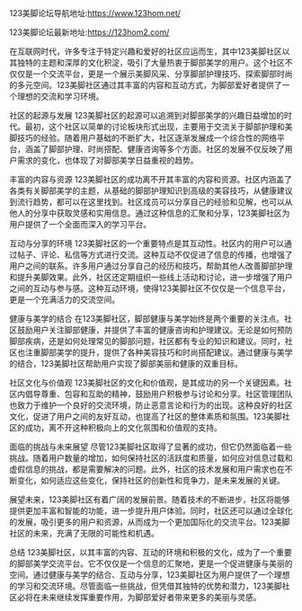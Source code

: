 123美脚论坛导航地址:https://www.123hom.net/

123美脚论坛最新地址:https://123hom2.com/

在互联网时代，许多专注于特定兴趣和爱好的社区应运而生，其中123美脚社区以其独特的主题和深厚的文化积淀，吸引了大量热衷于脚部美学的用户。这个社区不仅仅是一个交流平台，更是一个展示美脚风采、分享脚部护理技巧、探索脚部时尚的多元空间。123美脚社区通过其丰富的内容和互动方式，为脚部爱好者提供了一个理想的交流和学习环境。

社区的起源与发展
123美脚社区的起源可以追溯到对脚部美学的兴趣日益增加的时代。最初，这个社区以简单的讨论板块形式出现，主要用于交流关于脚部护理和美脚技巧的经验。随着用户基础的不断扩大，社区逐渐发展成一个综合性的网络平台，涵盖了脚部护理、时尚搭配、健康咨询等多个方面。社区的发展不仅反映了用户需求的变化，也体现了对脚部美学日益重视的趋势。

丰富的内容与资源
123美脚社区的成功离不开其丰富的内容和资源。社区内涵盖了各类有关脚部美学的主题，从基础的脚部护理知识到高级的美容技巧，从健康建议到流行趋势，都可以在这里找到。社区成员可以分享自己的经验和见解，也可以从他人的分享中获取灵感和实用信息。通过这种信息的汇聚和分享，123美脚社区为用户提供了一个全面而深入的学习平台。

互动与分享的环境
123美脚社区的一个重要特点是其互动性。社区内的用户可以通过帖子、评论、私信等方式进行交流。这种互动不仅促进了信息的传播，也增强了用户之间的联系。许多用户通过分享自己的经历和技巧，帮助其他人改善脚部护理和提升美脚效果。此外，社区还定期组织一些线上活动和讨论，进一步增强了用户之间的互动与参与感。这种互动环境，使得123美脚社区不仅仅是一个信息平台，更是一个充满活力的交流空间。

健康与美学的结合
在123美脚社区，脚部健康与美学始终是两个重要的关注点。社区鼓励用户关注脚部健康，并提供了丰富的健康咨询和护理建议。无论是如何预防脚部疾病，还是如何处理常见的脚部问题，社区都有专业的知识和建议。同时，社区也注重脚部美学的提升，提供了各种美容技巧和时尚搭配建议。通过健康与美学的结合，123美脚社区帮助用户实现了脚部美丽和健康的双重目标。

社区文化与价值观
123美脚社区的文化和价值观，是其成功的另一个关键因素。社区内倡导尊重、包容和互助的精神，鼓励用户积极参与讨论和分享。社区管理团队也致力于维护一个良好的交流环境，防止恶意言论和行为的出现。这种良好的社区文化，促进了用户之间的友好互动，也提高了社区的整体素质和氛围。123美脚社区的成功，离不开这种积极向上的文化氛围和价值观的支持。

面临的挑战与未来展望
尽管123美脚社区取得了显著的成功，但它仍然面临着一些挑战。随着用户数量的增加，如何保持社区的活跃度和质量，如何应对信息过载和虚假信息的挑战，都是需要解决的问题。此外，社区的技术发展和用户需求也在不断变化，如何适应这些变化，保持社区的创新性和竞争力，是未来发展的关键。

展望未来，123美脚社区有着广阔的发展前景。随着技术的不断进步，社区将能够提供更加丰富和智能的功能，进一步提升用户体验。同时，社区还可以通过全球化的发展，吸引更多的用户和资源，从而成为一个更加国际化的交流平台。123美脚社区的未来，充满了无限的可能性和机遇。

总结
123美脚社区，以其丰富的内容、互动的环境和积极的文化，成为了一个重要的脚部美学交流平台。它不仅仅是一个信息的汇聚地，更是一个促进健康与美丽的空间。通过健康与美学的结合、互动与分享，123美脚社区为用户提供了一个理想的学习和交流环境。尽管面临一些挑战，但凭借其独特的优势和潜力，123美脚社区必将在未来继续发挥重要作用，为脚部爱好者带来更多的美丽与灵感。
